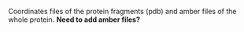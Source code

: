 Coordinates files of the protein fragments (pdb) and amber files of the whole protein. **Need to add amber files?**
